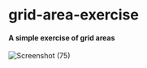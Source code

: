 # grid-area-exercise
#### A simple exercise of grid areas

![Screenshot (75)](https://user-images.githubusercontent.com/85759426/143686739-5f227f4b-4209-4ef6-bcee-4cfc66ca882f.png)
